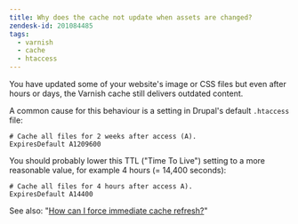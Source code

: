 ```yaml
---
title: Why does the cache not update when assets are changed?
zendesk-id: 201084485
tags:
  - varnish
  - cache
  - htaccess
---
```


You have updated some of your website's image or CSS files but even after hours or days, the Varnish cache still delivers outdated content.

A common cause for this behaviour is a setting in Drupal's default `.htaccess` file:

```
# Cache all files for 2 weeks after access (A).
ExpiresDefault A1209600
```

You should probably lower this TTL ("Time To Live") setting to a more reasonable value, for example 4 hours (= 14,400 seconds):

```
# Cache all files for 4 hours after access A).
ExpiresDefault A14400
```

See also: "[How can I force immediate cache refresh?](cache_purge.html)"
